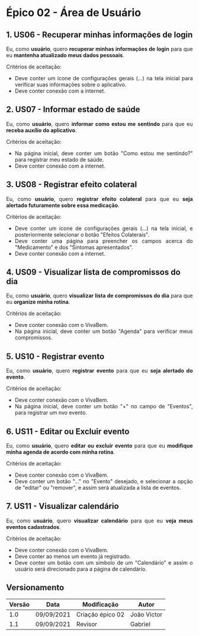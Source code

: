 # <a>Épico 02 - Área de Usuário</a>

## 1. US06 - Recuperar minhas informações de login

<div style="text-align: justify">
Eu, como <b>usuário</b>, quero <b>recuperar minhas informações de login</b> para que eu <b>mantenha atualizado meus dados pessoais</b>.
</div>

Critérios de aceitação:

- <div style="text-align: justify">Deve conter um ícone de configurações gerais (...) na tela inicial para verificar suas informações sobre o aplicativo.</div>
- <div style="text-align: justify">Deve conter conexão com a internet.</div>

## 2. US07 - Informar estado de saúde

<div style="text-align: justify">
Eu, como <b>usuário</b>, quero <b>informar como estou me sentindo </b>para que eu <b>receba auxílio do aplicativo</b>.
</div>

Critérios de aceitação:

- <div style="text-align: justify">Na página inicial, deve conter um botão "Como estou me sentindo?" para registrar meu estado de saúde.</div>
- <div style="text-align: justify">Deve conter conexão com a internet.</div>

## 3. US08 - Registrar efeito colateral

<div style="text-align: justify">
Eu, como <b>usuário</b>, quero <b>registrar efeito colateral</b> para que eu <b>seja alertado futuramente sobre essa medicação</b>.
</div>

Critérios de aceitação:

- <div style="text-align: justify">Deve conter um ícone de configurações gerais (...) na tela inicial, e posteriormente selecionar o botão "Efeitos Colaterais".</div>
- <div style="text-align: justify">Deve conter uma página para preencher os campos acerca do "Medicamento" e dos "Sintomas apresentados".</div>
- <div style="text-align: justify">Deve conter conexão com a internet.</div>

## 4. US09 -  Visualizar lista de compromissos do dia

<div style="text-align: justify">
Eu, como <b>usuário</b>, quero <b> visualizar lista de compromissos do dia</b> para que eu <b>organize minha rotina</b>.
</div>

Critérios de aceitação:

- <div style="text-align: justify">Deve conter conexão com o VivaBem.</div>
- <div style="text-align: justify">Na página inicial, deve conter um botão "Agenda" para verificar meus compromissos.</div>

## 5. US10 -  Registrar evento

<div style="text-align: justify">
Eu, como <b>usuário</b>, quero <b> registrar evento</b> para que eu <b>seja alertado do evento</b>.
</div>

Critérios de aceitação:

- <div style="text-align: justify">Deve conter conexão com o VivaBem.</div>
- <div style="text-align: justify">Na página inicial, deve conter um botão "+" no campo de "Eventos", para registrar um nvo evento.</div>

## 6. US11 -  Editar ou Excluir evento

<div style="text-align: justify">
Eu, como <b>usuário</b>, quero <b> editar ou excluir evento</b> para que eu <b>modifique minha agenda de acordo com minha rotina</b>.
</div>

Critérios de aceitação:

- <div style="text-align: justify">Deve conter conexão com o VivaBem.</div>
- <div style="text-align: justify">Deve conter um botão "..." no "Evento" desejado, e selecionar a opção de "editar" ou "remover", e assim será atualizada a lista de eventos.</div>

## 7. US11 -  Visualizar calendário

<div style="text-align: justify">
Eu, como <b>usuário</b>, quero <b> visualizar calendário</b> para que eu <b>veja meus eventos cadastrados</b>.
</div>

Critérios de aceitação:

- <div style="text-align: justify">Deve conter conexão com o VivaBem.</div>
- <div style="text-align: justify">Deve conter ao menos um evento já registrado.</div>
- <div style="text-align: justify">Deve conter um botão com um símbolo de um "Calendário" e assim o usuário será direcionado para a página de calendário.</div>

## <a>Versionamento</a>
| Versão | Data | Modificação | Autor |
|--|--|--|--|
| 1.0 | 09/09/2021 | Criação épico 02 | João Victor |
| 1.1 | 09/09/2021 | Revisor | Gabriel |